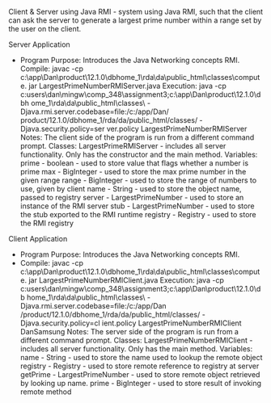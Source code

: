 Client & Server using Java RMI - system using Java RMI, such that the client can ask the server to generate a largest prime number within a range set by the user on the client.

Server Application
- Program Purpose:
		Introduces the Java Networking concepts RMI.
Compile: javac -cp c:\app\Dan\product\12.1.0\dbhome_1\rda\da\public_html\classes\compute.
		 jar LargestPrimeNumberRMIServer.java
Execution: java -cp c:users\dan\mingw\comp_348\assignment3;c:\app\Dan\product\12.1.0\dbh
		   ome_1\rda\da\public_html\classes\ -Djava.rmi.server.codebase=file:/c:/app/Dan/
		   product/12.1.0/dbhome_1/rda/da/public_html/classes/ -Djava.security.policy=ser
		   ver.policy LargestPrimeNumberRMIServer
Notes:  The client side of the program is run from a different command prompt.
Classes: 
		LargestPrimeRMIServer - includes all server functionality. Only has the constructor
		and the main method.
Variables:
		prime - boolean - used to store value that flags whether a number is prime
		max - BigInteger - used to store the max prime number in the given range
		range - BigInteger - used to store the range of numbers to use, given by client
		name - String - used to store the object name, passed to registry
		server - LargestPrimeNumber - used to store an instance of the RMI server
		stub - LargestPrimeNumber - used to store the stub exported to the RMI runtime
		registry - Registry - used to store the RMI registry

Client Application
- Program Purpose:
		Introduces the Java Networking concepts RMI.
- Compile: javac -cp c:\app\Dan\product\12.1.0\dbhome_1\rda\da\public_html\classes\compute.
		 jar LargestPrimeNumberRMIClient.java
Execution: java -cp c:users\dan\mingw\comp_348\assignment3;c:\app\Dan\product\12.1.0\db
		   home_1\rda\da\public_html\classes\ -Djava.rmi.server.codebase=file:/c:/app/Dan
		   /product/12.1.0/dbhome_1/rda/da/public_html/classes/ -Djava.security.policy=cl
		   ient.policy LargestPrimeNumberRMIClient DanSamsung <range>
Notes:  The server side of the program is run from a different command prompt.
Classes: 
		LargestPrimeNumberRMIClient - includes all server functionality. Only has the main method.
Variables:
		name - String - used to store the name used to lookup the remote object
		registry - Registry - used to store remote reference to registry at server
		getPrime - LargestPrimeNumber - used to store remote object retrieved by looking up
				   name.
		prime - BigInteger - used to store result of invoking remote method
